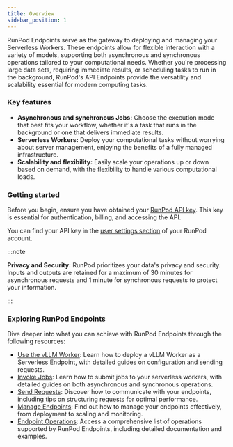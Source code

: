 ```yaml
---
title: Overview
sidebar_position: 1
---
```


RunPod Endpoints serve as the gateway to deploying and managing your Serverless Workers.
These endpoints allow for flexible interaction with a variety of models, supporting both asynchronous and synchronous operations tailored to your computational needs.
Whether you're processing large data sets, requiring immediate results, or scheduling tasks to run in the background, RunPod's API Endpoints provide the versatility and scalability essential for modern computing tasks.

### Key features

- **Asynchronous and synchronous Jobs:** Choose the execution mode that best fits your workflow, whether it's a task that runs in the background or one that delivers immediate results.
- **Serverless Workers:** Deploy your computational tasks without worrying about server management, enjoying the benefits of a fully managed infrastructure.
- **Scalability and flexibility:** Easily scale your operations up or down based on demand, with the flexibility to handle various computational loads.

### Getting started

Before you begin, ensure you have obtained your [RunPod API key](/get-started/api-keys).
This key is essential for authentication, billing, and accessing the API.

You can find your API key in the [user settings section](https://www.runpod.io/console/user/settings) of your RunPod account.

:::note

**Privacy and Security:** RunPod prioritizes your data's privacy and security.
Inputs and outputs are retained for a maximum of 30 minutes for asynchronous requests and 1 minute for synchronous requests to protect your information.

:::

### Exploring RunPod Endpoints

Dive deeper into what you can achieve with RunPod Endpoints through the following resources:


- [Use the vLLM Worker](/serverless/workers/vllm/overview): Learn how to deploy a vLLM Worker as a Serverless Endpoint, with detailed guides on configuration and sending requests.
- [Invoke Jobs](/serverless/endpoints/invoke-jobs): Learn how to submit jobs to your serverless workers, with detailed guides on both asynchronous and synchronous operations.
- [Send Requests](/serverless/endpoints/send-requests): Discover how to communicate with your endpoints, including tips on structuring requests for optimal performance.
- [Manage Endpoints](/serverless/endpoints/manage-endpoints): Find out how to manage your endpoints effectively, from deployment to scaling and monitoring.
- [Endpoint Operations](/serverless/references/operations): Access a comprehensive list of operations supported by RunPod Endpoints, including detailed documentation and examples.

